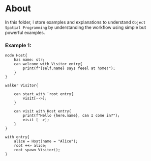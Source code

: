 # About

In this folder, I store examples and explanations to understand `Object Spatial Programming` by understanding the workflow using simple but powerful examples.

### Example 1:

```
node Host{
    has name: str;
    can welcome with Visitor entry{
        print(f"{self.name} says feeel at home!");
    }
}

walker Visitor{

    can start with `root entry{
        visit[-->];
    }

    can visit with Host entry{
        print(f"Hello {here.name}, can I come in?");
        visit [-->];
    }
}

with entry{
    alice = Host(name = "Alice");
    root ++> alice;
    root spawn Visitor();
}
```
